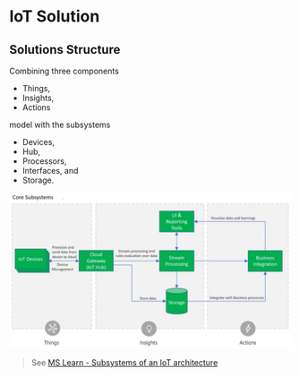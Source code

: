 # IoT Solution

## Solutions Structure
Combining three components 
- Things, 
- Insights, 
- Actions 

model with the subsystems 
- Devices, 
- Hub, 
- Processors, 
- Interfaces, and 
- Storage.

![Program architecture diagram](./img/m01-l02-core-subsystems-iot-architecture-8158ad9e.png)
> See [MS Learn - Subsystems of an IoT architecture](https://learn.microsoft.com/en-us/training/modules/introduction-iot-solution-architecture/2-subsystems-iot-architecture)